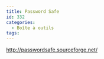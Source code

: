 ```yaml
---
title: Password Safe
id: 332
categories:
  - Boîte à outils
tags:
---
```


http://passwordsafe.sourceforge.net/